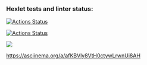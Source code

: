 ### Hexlet tests and linter status:
[![Actions Status](https://github.com/ShagalovNick/php-project-lvl2/workflows/hexlet-check/badge.svg)](https://github.com/ShagalovNick/php-project-lvl2/actions)

[![Actions Status](https://github.com/ShagalovNick/php-project-lvl2/workflows/differ-check/badge.svg)](https://github.com/ShagalovNick/php-project-lvl2/actions)

<a href="https://codeclimate.com/github/codeclimate/codeclimate/maintainability"><img src="https://api.codeclimate.com/v1/badges/a99a88d28ad37a79dbf6/maintainability" /></a>

https://asciinema.org/a/afKBVly8VtH0ctywLrwnUi8AH